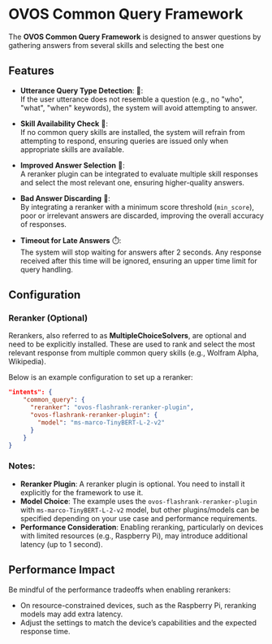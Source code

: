 # OVOS Common Query Framework

The **OVOS Common Query Framework** is designed to answer questions by gathering answers from several skills and selecting the best one

## Features

- **Utterance Query Type Detection**: 🧐:  
  If the user utterance does not resemble a question (e.g., no "who", "what", "when" keywords), the system will avoid attempting to answer.
  
- **Skill Availability Check** 🔧:  
  If no common query skills are installed, the system will refrain from attempting to respond, ensuring queries are issued only when appropriate skills are available.

- **Improved Answer Selection** 🤖:  
  A reranker plugin can be integrated to evaluate multiple skill responses and select the most relevant one, ensuring higher-quality answers.

- **Bad Answer Discarding** 🚮:  
  By integrating a reranker with a minimum score threshold (`min_score`), poor or irrelevant answers are discarded, improving the overall accuracy of responses.

- **Timeout for Late Answers** ⏱️:  
  The system will stop waiting for answers after 2 seconds. Any response received after this time will be ignored, ensuring an upper time limit for query handling.

## Configuration


### Reranker (Optional)
Rerankers, also referred to as **MultipleChoiceSolvers**, are optional and need to be explicitly installed. These are used to rank and select the most relevant response from multiple common query skills (e.g., Wolfram Alpha, Wikipedia).

Below is an example configuration to set up a reranker:

```json
"intents": {
    "common_query": {
      "reranker": "ovos-flashrank-reranker-plugin",
      "ovos-flashrank-reranker-plugin": {
        "model": "ms-marco-TinyBERT-L-2-v2"
      }
    }
}
```

### Notes:
- **Reranker Plugin**: A reranker plugin is optional. You need to install it explicitly for the framework to use it.
- **Model Choice**: The example uses the `ovos-flashrank-reranker-plugin` with `ms-marco-TinyBERT-L-2-v2` model, but other plugins/models can be specified depending on your use case and performance requirements.
- **Performance Consideration**: Enabling reranking, particularly on devices with limited resources (e.g., Raspberry Pi), may introduce additional latency (up to 1 second).

## Performance Impact

Be mindful of the performance tradeoffs when enabling rerankers:
- On resource-constrained devices, such as the Raspberry Pi, reranking models may add extra latency.  
- Adjust the settings to match the device’s capabilities and the expected response time.
